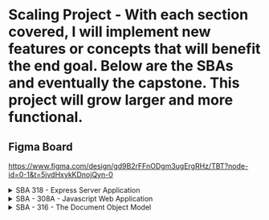 # Scaling Project - With each section covered, I will implement new features or concepts that will benefit the end goal. Below are the SBAs and eventually the capstone. This project will grow larger and more functional.

## Figma Board

https://www.figma.com/design/gd9B2rFFnODgm3ugErgRHz/TBT?node-id=0-1&t=5jvdHxykKDnojQyn-0

<details><summary>SBA 318 - Express Server Application</summary>

## Create and use at least two pieces of custom middleware.

server.js contains multiple middleware functions.

## Create and use error-handling middleware.

added global error handling Middleware to server.js

## Use at least three different data categories (e.g., users, posts, or comments).

there are three data categories in the data folder - calendar data that describes events on a particular date. Todo data that describes new, pending, or completed task. Users that describes the users within the community.

## Utilize reasonable data structuring practices.

Created Error handling, separation of concerns, and have a consistent data model.

## Create GET routes for all data that should be exposed to the client.

GET routes have been created for Todos, Users, and Calendar.

## Create POST routes for data, as appropriate. At least one data category should allow for client creation via a POST request.

Inside of each of the Calendar, Todos, and Users route files. You will find the POST method and inside the Controller files are the functions for each POST request.

## Create PATCH or PUT routes for data, as appropriate. At least one data category should allow for client manipulation via a PATCH or PUT request.

Inside of each of the Calendar, Todos, and Users route files. You will find the PATCH method and inside the Controller files are the functions for each PATCH request.

## Create DELETE routes for data, as appropriate. At least one data category should allow for client deletion via a DELETE request.

Inside of each of the Calendar, Todos, and Users route files. You will find the DELETE method and inside the Controller files are the functions for each DELETE request.

## Include query parameters for data filtering, where appropriate. At least one data category should allow for additional filtering through the use of query parameters. Note: DO NOT use API keys; this makes it more difficult for instructors to grade finished projects efficiently.

## Utilize route parameters, where appropriate.

Each route has the proper route parameters to get, update, delete a single document.

## Adhere to the guiding principles of REST.

I used the main HTTP methods, proper endpoints, uniform interface, not storing state anywhere.

## Create and render at least one view using a view template and template engine. This can be a custom template engine or a third-party engine. If you are stuck on how to approach this, think about ways you could render the current state of your API's data for easy viewing.

Used the ejs view engine to render a form with text input field and a submit button

## Use simple CSS to style the rendered views. Note: This is not a test of design; it is a test of serving static files using Express. The CSS can be very simple.

## Include a form within a rendered view that allows for interaction with your RESTful API.

## Utilize reasonable code organization practices.

Refactored code for separation of concerns.

</details>

<details><summary>SBA - 308A - Javascript Web Application</summary>

## Use the fetch API or Axios to communicate with an external web API. Use the data provided by this API to populate your application’s content and features.

todos.js contains a communication with an external API using AXIOS.

## Create user interaction with the API through a search feature, paginated gallery, or similar. This feature should use GET requests to retrieve associated data.

\*\*\*Struggle with getting search feature working. Paused to retry later. Properly updated in console. Dom has frozen and not updating. Will conduct further research on solution. Functions on todo.js

## Enable user manipulation of data within the API through the use of POST, PUT, or PATCH requests. Ensure your chosen API supports this feature before beginning.

todo.js there is a post request to add a todo to the top of the todo list.

## Make use of Promises and async/await syntax as appropriate.

todos.js contains an async function that awaits the results from the ToDo API.

## Organize your JavaScript code into at least three (3) different module files, and import functions and data across files as necessary.

My current structure includes the main index.js file along with a todo.js file that handles retrieving the list of task. There is also a link to the calendar.js file which will be used to populate the calendar.

## Ensure the program runs as expected, without any undesired behavior caused by misunderstanding of the JavaScript event loop (such as race conditions, API calls being handled out of order, etc.).

## Create an engaging user experience through the use of HTML and CSS.

## Ensure that the program runs without errors (comment out things that do not work, and explain your blockers - you can still receive partial credit).

</details>

<details>
<summary>SBA - 316 - The Document Object Model</summary>

## Cache at least one element using selectElementById.

index.js has todoTask using getElementById

## Cache at least one element using querySelector or querySelectorAll.

index.js has todoItmes using querySelectorAll

## Use the parent-child-sibling relationship to navigate between elements at least once (firstChild, lastChild, parentNode, nextElementSibling, etc.).

index.js contains - todoTask.firstChild.nextSibling.textContent = "Go over Budget";

## Iterate over a collection of elements to accomplish some task.

todo.js contains a populateTask function that iterates over the list of task and puts out a task with the HTML structure for the TODO list.

## Create at least one element using createElement.

todo.js in the populateTask function there is a for loop with multiple elements being created using createElement.

## Use appendChild and/or prepend to add new elements to the DOM.

todo.js in the populateTask function there is a for loop with multiple elements being appended using appendChild.

## Use the DocumentFragment interface or HTML templating with the cloneNode method to create templated content.

index.js contains cloneNode for fav buttons.

## Modify the HTML or text content of at least one element in response to user interaction using innerHTML, innerText, or textContent.

todo.js created an addTask() function that adds a new todo to the top of the todo list.

## Modify the style and/or CSS classes of an element in response to user interactions using the style or classList properties.

todo.js created an addTask() function that adds a new todo, after submit is clicked the style of the form - myForm is set to "display = "none""

## Modify at least one attribute of an element in response to user interaction.

todo.js when adding a task, the user creates a task with an anchor that uses "taskAnchor.setAttribute("href", "");"

## Register at least two different event listeners and create the associated event handler functions.

index.js contains multiple eventlisteners as well as the functions that accompany those listeners.

openBtn.addEventListener("click", () => {
openForm();
});
closeBtn.addEventListener("click", () => {
closeForm();
});

addTaskForm.addEventListener("submit", addTask);

function openForm() {
document.getElementById("myForm").style.display = "block";
}

function closeForm() {
document.getElementById("myForm").style.display = "none";
}

The addTask function is apart of the todo.js file

## Use at least two Browser Object Model (BOM) properties or methods.

index.js containes multiple BOM properties window.document.getElementById to retrieve elements as well as window.navigator.language to display users language.

## Include at least one form and/or input with HTML attribute validation.

index.html has a form to add a task that has the required attribute.

## Include at least one form and/or input with DOM event-based validation. (This can be the same form or input as the one above, but should include event-based validation in addition to the HTML attribute validation.)

Added event based validation to todo.js addTask function. Category must contain more than one character and title must contain more than 5 characters.

## Ensure that the program runs without errors (comment out things that do not work, and explain your blockers - you can still receive partial credit).

Everything has been checked to be running.

</details>
